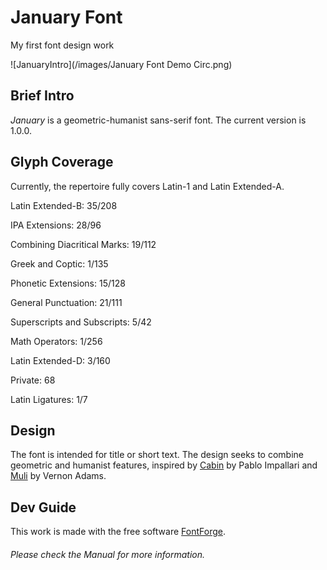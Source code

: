 ﻿# January Font
My first font design work

![JanuaryIntro](/images/January Font Demo Circ.png)

## Brief Intro
_January_ is a geometric-humanist sans-serif font. 
The current version is 1.0.0. 

## Glyph Coverage

Currently, the repertoire fully covers Latin-1 and Latin Extended-A. 

Latin Extended-B: 35/208

IPA Extensions: 28/96

Combining Diacritical Marks: 19/112

Greek and Coptic: 1/135

Phonetic Extensions: 15/128

General Punctuation: 21/111

Superscripts and Subscripts: 5/42

Math Operators: 1/256

Latin Extended-D: 3/160

Private: 68

Latin Ligatures: 1/7

## Design
The font is intended for title or short text. The design seeks to combine geometric and humanist features, inspired by [Cabin](https://github.com/impallari/Cabin) by Pablo Impallari and [Muli](https://github.com/vernnobile/MuliFont) by Vernon Adams. 

## Dev Guide
This work is made with the free software [FontForge](https://fontforge.github.io/). 

###### Please check the Manual for more information. 
